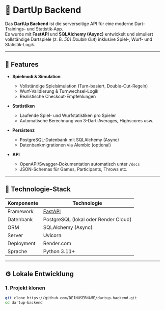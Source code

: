 # 🎯 DartUp Backend

Das **DartUp Backend** ist die serverseitige API für eine moderne Dart-Trainings- und Statistik-App.  
Es wurde mit **FastAPI** und **SQLAlchemy (Async)** entwickelt und simuliert vollständige Dartspiele (z. B. *501 Double Out*) inklusive Spiel-, Wurf- und Statistik-Logik.

---

## 🚀 Features

- **Spielmodi & Simulation**
  - Vollständige Spielsimulation (Turn-basiert, Double-Out-Regeln)
  - Wurf-Validierung & Turnwechsel-Logik
  - Realistische Checkout-Empfehlungen

- **Statistiken**
  - Laufende Spiel- und Wurfstatistiken pro Spieler
  - Automatische Berechnung von 3-Dart-Averages, Highscores usw.

- **Persistenz**
  - PostgreSQL-Datenbank mit SQLAlchemy (Async)
  - Datenbankmigrationen via Alembic (optional)

- **API**
  - OpenAPI/Swagger-Dokumentation automatisch unter `/docs`
  - JSON-Schemas für Games, Participants, Throws etc.

---

## 🧱 Technologie-Stack

| Komponente | Technologie |
|-------------|--------------|
| Framework | [FastAPI](https://fastapi.tiangolo.com/) |
| Datenbank | PostgreSQL (lokal oder Render Cloud) |
| ORM | SQLAlchemy (Async) |
| Server | Uvicorn |
| Deployment | Render.com |
| Sprache | Python 3.11+ |

---

## ⚙️ Lokale Entwicklung

### 1. Projekt klonen

```bash
git clone https://github.com/DEINUSERNAME/dartup-backend.git
cd dartup-backend
